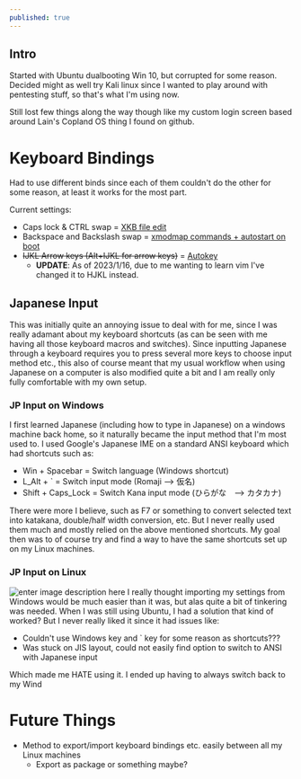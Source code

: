 ```yaml
---
published: true
---
```

## Intro

Started with Ubuntu dualbooting Win 10, but corrupted for some reason.
Decided might as well try Kali linux since I wanted to play around with pentesting stuff, so that's what I'm using now.

Still lost few things along the way though like my custom login screen based around Lain's Copland OS thing I found on github.

# Keyboard Bindings
Had to use different binds since each of them couldn't do the other for some reason, at least it works for the most part.

Current settings: 
- Caps lock & CTRL swap = [XKB file edit](https://gist.github.com/dmgl/f5ec96dfe3af1652792089ebf6683431)
- Backspace and Backslash swap = [xmodmap commands + autostart on boot](https://askubuntu.com/questions/54157/how-do-i-set-xmodmap-on-login)
- ~~IJKL Arrow keys (Alt+IJKL for arrow keys)~~ = [Autokey](https://github.com/autokey/autokey)
	- **UPDATE**: As of 2023/1/16, due to me wanting to learn vim I've changed it to HJKL instead.

## Japanese Input

This was initially quite an annoying issue to deal with for me, since I was really adamant about my keyboard shortcuts (as can be seen with me having all those keyboard macros and switches). Since inputting Japanese through a keyboard requires you to press several more keys to choose input method etc., this also of course meant that my usual workflow when using Japanese on a computer is also modified quite a bit and I am really only fully comfortable with my own setup. 

### JP Input on Windows
I first learned Japanese (including how to type in Japanese) on a windows machine back home, so it naturally became the input method that I'm most used to. I used Google's Japanese IME on a standard ANSI keyboard which had shortcuts such as:
- Win + Spacebar = Switch language (Windows shortcut)
- L_Alt + \` = Switch input mode (Romaji --> 仮名)
- Shift + Caps_Lock = Switch Kana input mode (ひらがな　--> カタカナ)

There were more I believe, such as F7 or something to convert selected text into katakana, double/half width conversion, etc. But I never really used them much and mostly relied on the above mentioned shortcuts. My goal then was to of course try and find a way to have the same shortcuts set up on my Linux machines.

### JP Input on Linux
![enter image description here](https://imgur.com/fI5u2ORl.png)
I really thought importing my settings from Windows would be much easier than it was, but alas quite a bit of tinkering was needed. When I was still using Ubuntu, I had a solution that kind of worked? But I never really liked it since it had issues like:

- Couldn't use Windows key and \` key for some reason as shortcuts???
- Was stuck on JIS layout, could not easily find option to switch to ANSI with Japanese input

Which made me HATE using it. I ended up having to always switch back to my Wind

# Future Things

- Method to export/import keyboard bindings etc. easily between all my Linux machines
	- Export as package or something maybe?
<!--stackedit_data:
eyJoaXN0b3J5IjpbMjA2NDc1OTE0OSwxMjUwNTc2MTcsMTY3Mz
gxODA3MCwtMTU4NzY4NDYxM119
-->
